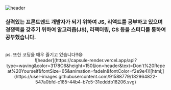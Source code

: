 ![header](https://capsule-render.vercel.app/api?type=waving&color=3178C6&height=150&section=header&text=Don't%20Repeat%20Yourself&fontSize=65&animation=fadeIn&fontColor=f2e9e4)
### 실력있는 프론트엔드 개발자가 되기 위하여 JS, 리액트를 공부하고 있으며 경쟁력을 갖추기 위하여 알고리즘(JS), 리팩터링, CS 등을 스터디를 통하여 공부했습니다.
<br>
ps. 또한 코딩을 매우 즐기고 있습니다!!😄
<div align="center">
  <div style="border:1px solid #D0D7DE width:100px"></div>
![header](https://capsule-render.vercel.app/api?type=waving&color=3178C6&height=150&section=header&text=Don't%20Repeat%20Yourself&fontSize=65&animation=fadeIn&fontColor=f2e9e4)![html;](https://user-images.githubusercontent.com/91588779/182964822-547a0bfd-c185-44b4-b7c5-31edddb18206.svg)
